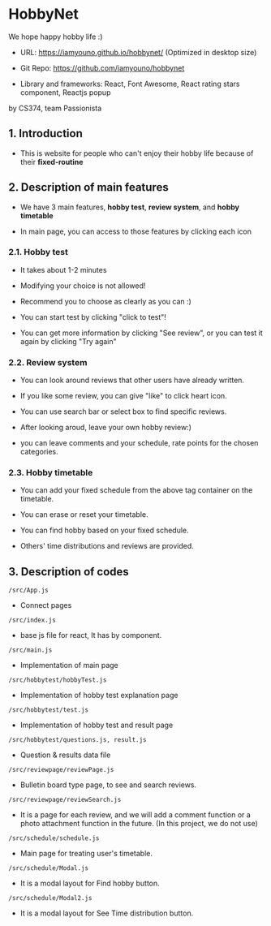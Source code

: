 # HobbyNet

We hope happy hobby life :)

- URL: https://iamyouno.github.io/hobbynet/ (Optimized in desktop size)

- Git Repo: https://github.com/iamyouno/hobbynet

- Library and frameworks: React, Font Awesome, React rating stars component, Reactjs popup

by CS374, team Passionista

## 1. Introduction

- This is website for people who can't enjoy their hobby life because of their **fixed-routine**

## 2. Description of main features

- We have 3 main features, **hobby test**, **review system**, and **hobby timetable**

- In main page, you can access to those features by clicking each icon

### 2.1. Hobby test

- It takes about 1-2 minutes

- Modifying your choice is not allowed!

- Recommend you to choose as clearly as you can :)

- You can start test by clicking "click to test"!

- You can get more information by clicking "See review", or you can test it again by clicking "Try again"

### 2.2. Review system

- You can look around reviews that other users have already written.

- If you like some review, you can give "like" to click heart icon.

- You can use search bar or select box to find specific reviews.

- After looking aroud, leave your own hobby review:)

- you can leave comments and your schedule, rate points for the chosen categories. 

### 2.3. Hobby timetable

-  You can add your fixed schedule from the above tag container on the timetable. 

-  You can erase or reset your timetable.

-  You can find hobby based on your fixed schedule. 

-  Others' time distributions and reviews are provided.

## 3. Description of codes

<pre><code>/src/App.js</code></pre>

- Connect pages

<pre><code>/src/index.js</code></pre>

- base js file for react, It has <App/> by component.

<pre><code>/src/main.js</code></pre>

- Implementation of main page

<pre><code>/src/hobbytest/hobbyTest.js</code></pre>

- Implementation of hobby test explanation page

<pre><code>/src/hobbytest/test.js</code></pre>

- Implementation of hobby test and result page

<pre><code>/src/hobbytest/questions.js, result.js</code></pre>

- Question & results data file

<pre><code>/src/reviewpage/reviewPage.js</code></pre>

- Bulletin board type page, to see and search reviews.

<pre><code>/src/reviewpage/reviewSearch.js</code></pre>

- It is a page for each review, and we will add a comment function or a photo attachment function in the future. (In this project, we do not use)

<pre><code>/src/schedule/schedule.js</code></pre>

- Main page for treating user's timetable.

<pre><code>/src/schedule/Modal.js</code></pre>

- It is a modal layout for Find hobby button.

<pre><code>/src/schedule/Modal2.js</code></pre>

- It is a modal layout for See Time distribution button.
